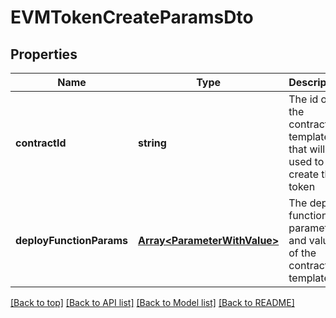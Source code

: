 # EVMTokenCreateParamsDto

## Properties

|Name | Type | Description | Notes|
|------------ | ------------- | ------------- | -------------|
|**contractId** | **string** | The id of the contract template that will be used to create the token | [default to undefined]|
|**deployFunctionParams** | [**Array&lt;ParameterWithValue&gt;**](ParameterWithValue.md) | The deploy function parameters and values of the contract template | [optional] [default to undefined]|




[[Back to top]](#) [[Back to API list]](../../README.md#documentation-for-api-endpoints) [[Back to Model list]](../../README.md#documentation-for-models) [[Back to README]](../../README.md)

